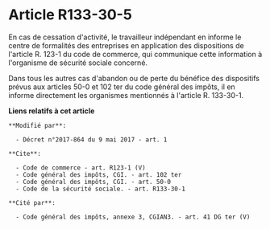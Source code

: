# Article R133-30-5

En cas de cessation d'activité, le travailleur indépendant en informe le centre de formalités des entreprises en application
des dispositions de l'article R. 123-1 du code de commerce, qui communique cette information à l'organisme de sécurité
sociale concerné. 

Dans tous les autres cas d'abandon ou de perte du bénéfice des dispositifs prévus aux articles 50-0 et 102 ter du code
général des impôts, il en informe directement les organismes mentionnés à l'article R. 133-30-1.

**Liens relatifs à cet article**

	**Modifié par**:

	  - Décret n°2017-864 du 9 mai 2017 - art. 1

	**Cite**:

	  - Code de commerce - art. R123-1 (V)
	  - Code général des impôts, CGI. - art. 102 ter
	  - Code général des impôts, CGI. - art. 50-0
	  - Code de la sécurité sociale. - art. R133-30-1

	**Cité par**:

	  - Code général des impôts, annexe 3, CGIAN3. - art. 41 DG ter (V)
